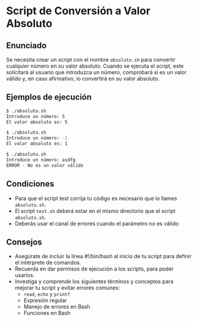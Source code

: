 # Script de Conversión a Valor Absoluto

## Enunciado
Se necesita crear un script con el nombre `absoluto.sh` para convertir cualquier número en su valor absoluto. Cuando se ejecuta el script, este solicitará al usuario que introduzca un número, comprobará si es un valor válido y, en caso afirmativo, lo convertirá en su valor absoluto.

## Ejemplos de ejecución

```bash
$ ./absoluto.sh
Introduce un número: 5
El valor absoluto es: 5
```

```bash
$ ./absoluto.sh
Introduce un número: -1
El valor absoluto es: 1
```

```bash
$ ./absoluto.sh
Introduce un número: asdfg
ERROR - No es un valor válido
```

## Condiciones
* Para que el script test corrija tu código es necesario que lo llames `absoluto.sh`.
* El script `test.sh` deberá estar en el mismo directorio que el script `absoluto.sh`.
* Deberás usar el canal de errores cuando el parámetro no es válido

## Consejos
* Asegúrate de incluir la línea #!/bin/bash al inicio de tu script para definir el intérprete de comandos.
* Recuerda en dar permisos de ejecución a los scripts, para poder usarlos.
* Investiga y comprende los siguientes términos y conceptos para mejorar tu script y evitar errores comunes:
    - `read`, `echo` y `printf`
    - Expresión regular
    - Manejo de errores en Bash
    - Funciones en Bash
